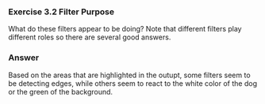 ### Exercise 3.2 Filter Purpose
What do these filters appear to be doing? Note that different filters play different roles so there are several good answers.

### Answer
Based on the areas that are highlighted in the outupt, some filters seem to be detecting edges, while others seem to react to the white color of the dog or the green of the background.
